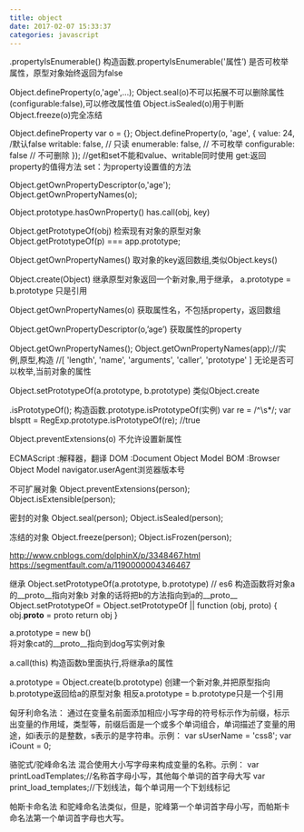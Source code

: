 ```yaml
---
title: object
date: 2017-02-07 15:33:37
categories: javascript
---
```


.propertyIsEnumerable()
构造函数.propertyIsEnumerable('属性’)
是否可枚举属性，原型对象始终返回为false

Object.defineProperty(o,'age',…);
Object.seal(o)不可以拓展不可以删除属性(configurable:false),可以修改属性值 Object.isSealed(o)用于判断
Object.freeze(o)完全冻结

Object.defineProperty
var o = {};
Object.defineProperty(o, 'age', {
    value: 24, /默认false
    writable: false, // 只读
    enumerable: false, // 不可枚举
    configurable: false // 不可删除
});
//get和set不能和value、writable同时使用
get:返回property的值得方法
set：为property设置值的方法

Object.getOwnPropertyDescriptor(o,'age');
Object.getOwnPropertyNames(o);

Object.prototype.hasOwnProperty()
has.call(obj, key)

Object.getPrototypeOf(obj)
检索现有对象的原型对象 Object.getPrototypeOf(p) === app.prototype;
 
Object.getOwnPropertyNames()
取对象的key返回数组,类似Object.keys() 

Object.create(Object)
继承原型对象返回一个新对象,用于继承，
a.prototype = b.prototype 只是引用
 
Object.getOwnPropertyNames(o)
获取属性名，不包括property，返回数组

Object.getOwnPropertyDescriptor(o,’age’)
获取属性的property

Object.getOwnPropertyNames();
Object.getOwnPropertyNames(app);//实例,原型,构造
//[ 'length', 'name', 'arguments', 'caller', 'prototype' ]
无论是否可以枚举,当前对象的属性

Object.setPrototypeOf(a.prototype, b.prototype)
类似Object.create

.isPrototypeOf();
构造函数.prototype.isPrototypeOf(实例)
var re = /^\s*/; 
var bIsptt = RegExp.prototype.isPrototypeOf(re); //true

Object.preventExtensions(o)
不允许设置新属性

ECMAScript :解释器，翻译
DOM :Document Object Model
BOM  :Browser  Object Model
navigator.userAgent浏览器版本号

不可扩展对象
Object.preventExtensions(person);
Object.isExtensible(person);

密封的对象
Object.seal(person);
Object.isSealed(person);

冻结的对象
Object.freeze(person);
Object.isFrozen(person);

http://www.cnblogs.com/dolphinX/p/3348467.html
https://segmentfault.com/a/1190000004346467


继承
Object.setPrototypeOf(a.prototype, b.prototype)   // es6
构造函数将对象a的__proto__指向对象b
对象的话将把b的方法指向到a的__proto__
Object.setPrototypeOf = Object.setPrototypeOf || function (obj, proto) {
  obj.__proto__ = proto
  return obj
}

a.prototype = new b()  
将对象cat的__proto__指向到dog写实例对象

a.call(this) 
构造函数b里面执行,将继承a的属性

a.prototype = Object.create(b.prototype)
创建一个新对象,并把原型指向b.prototype返回给a的原型对象 
相反a.prototype = b.prototype只是一个引用


匈牙利命名法：
通过在变量名前面添加相应小写字母的符号标示作为前缀，标示出变量的作用域，类型等，前缀后面是一个或多个单词组合，单词描述了变量的用途，如i表示的是整数，s表示的是字符串。示例：
var sUserName = 'css8';
var iCount = 0;

骆驼式/驼峰命名法
混合使用大小写字母来构成变量的名称。示例：
var printLoadTemplates;//名称首字母小写，其他每个单词的首字母大写
var print_load_templates;//下划线法，每个单词用一个下划线标记

帕斯卡命名法
和驼峰命名法类似，但是，驼峰第一个单词首字母小写，而帕斯卡命名法第一个单词首字母也大写。

